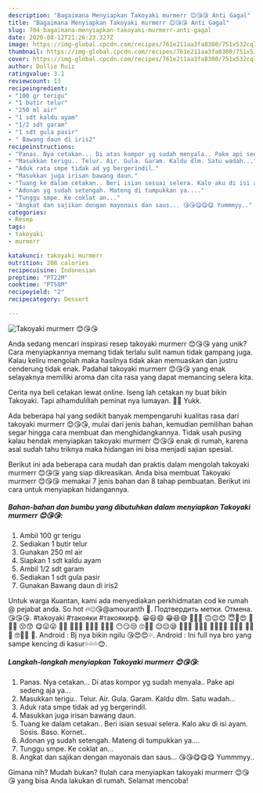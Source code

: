 ```yaml
---
description: "Bagaimana Menyiapkan Takoyaki murmerr 😊😘😘 Anti Gagal"
title: "Bagaimana Menyiapkan Takoyaki murmerr 😊😘😘 Anti Gagal"
slug: 704-bagaimana-menyiapkan-takoyaki-murmerr-anti-gagal
date: 2020-08-12T21:26:23.327Z
image: https://img-global.cpcdn.com/recipes/761e211aa3fa8300/751x532cq70/takoyaki-murmerr-😊😘😘-foto-resep-utama.jpg
thumbnail: https://img-global.cpcdn.com/recipes/761e211aa3fa8300/751x532cq70/takoyaki-murmerr-😊😘😘-foto-resep-utama.jpg
cover: https://img-global.cpcdn.com/recipes/761e211aa3fa8300/751x532cq70/takoyaki-murmerr-😊😘😘-foto-resep-utama.jpg
author: Dollie Ruiz
ratingvalue: 3.1
reviewcount: 13
recipeingredient:
- "100 gr terigu"
- "1 butir telur"
- "250 ml air"
- "1 sdt kaldu ayam"
- "1/2 sdt garam"
- "1 sdt gula pasir"
- " Bawang daun di iris2"
recipeinstructions:
- "Panas. Nya cetakan... Di atas kompor yg sudah menyala.. Pake api sedeng aja ya..."
- "Masukkan terigu.. Telur. Air. Gula. Garam. Kaldu dlm. Satu wadah..."
- "Aduk rata smpe tidak ad yg bergerindil."
- "Masukkan juga irisan bawang daun."
- "Tuang ke dalam cetakan.. Beri isian sesuai selera. Kalo aku di isi ayam. Sosis. Baso. Kornet.."
- "Adonan yg sudah setengah. Mateng di tumpukkan ya...."
- "Tunggu smpe. Ke coklat an..."
- "Angkat dan sajikan dengan mayonais dan saus... 😘😘😋😋😋 Yummmyy.."
categories:
- Resep
tags:
- takoyaki
- murmerr

katakunci: takoyaki murmerr 
nutrition: 208 calories
recipecuisine: Indonesian
preptime: "PT22M"
cooktime: "PT58M"
recipeyield: "2"
recipecategory: Dessert

---
```



![Takoyaki murmerr 😊😘😘](https://img-global.cpcdn.com/recipes/761e211aa3fa8300/751x532cq70/takoyaki-murmerr-😊😘😘-foto-resep-utama.jpg)

Anda sedang mencari inspirasi resep takoyaki murmerr 😊😘😘 yang unik? Cara menyiapkannya memang tidak terlalu sulit namun tidak gampang juga. Kalau keliru mengolah maka hasilnya tidak akan memuaskan dan justru cenderung tidak enak. Padahal takoyaki murmerr 😊😘😘 yang enak selayaknya memiliki aroma dan cita rasa yang dapat memancing selera kita.

Cerita nya beli cetakan lewat online. Iseng lah cetakan ny buat bikin Takoyaki. Tapi alhamdulillah peminat nya lumayan. 🤗🤗 Yukk.

Ada beberapa hal yang sedikit banyak mempengaruhi kualitas rasa dari takoyaki murmerr 😊😘😘, mulai dari jenis bahan, kemudian pemilihan bahan segar hingga cara membuat dan menghidangkannya. Tidak usah pusing kalau hendak menyiapkan takoyaki murmerr 😊😘😘 enak di rumah, karena asal sudah tahu triknya maka hidangan ini bisa menjadi sajian spesial.


Berikut ini ada beberapa cara mudah dan praktis dalam mengolah takoyaki murmerr 😊😘😘 yang siap dikreasikan. Anda bisa membuat Takoyaki murmerr 😊😘😘 memakai 7 jenis bahan dan 8 tahap pembuatan. Berikut ini cara untuk menyiapkan hidangannya.

<!--inarticleads1-->

##### Bahan-bahan dan bumbu yang dibutuhkan dalam menyiapkan Takoyaki murmerr 😊😘😘:

1. Ambil 100 gr terigu
1. Sediakan 1 butir telur
1. Gunakan 250 ml air
1. Siapkan 1 sdt kaldu ayam
1. Ambil 1/2 sdt garam
1. Sediakan 1 sdt gula pasir
1. Gunakan  Bawang daun di iris2


Untuk warga Kuantan, kami ada menyediakan perkhidmatan cod ke rumah @ pejabat anda. So hot 🔥😍😘@amouranth 💓. Подтвердить метки. Отмена. 😘😘😘. #takoyaki #такояки #такоякирф. 😀😃😄 😁😆😅 🤣😂🙂 🙃😉😊 😇🥰😍 🤩😘😗 😚😙 😋😛😜 🤪😝 🤑🤗🤭 🤫🤔🤐 🤨😐😑 😶😏😒 🙄😬🤥 😌😔😪 🤤😴😷 🤒🤕🤢 🤮🤧🥵🥶 🥴😵🤯 🤠🥳😎 🤓🧐😟 🙁. Android : Bj nya bikin ngilu 😘😍😍💦. Android : Ini full nya bro yang sampe kencing di kasur💦💦💦😊. 

<!--inarticleads2-->

##### Langkah-langkah menyiapkan Takoyaki murmerr 😊😘😘:

1. Panas. Nya cetakan... Di atas kompor yg sudah menyala.. Pake api sedeng aja ya...
1. Masukkan terigu.. Telur. Air. Gula. Garam. Kaldu dlm. Satu wadah...
1. Aduk rata smpe tidak ad yg bergerindil.
1. Masukkan juga irisan bawang daun.
1. Tuang ke dalam cetakan.. Beri isian sesuai selera. Kalo aku di isi ayam. Sosis. Baso. Kornet..
1. Adonan yg sudah setengah. Mateng di tumpukkan ya....
1. Tunggu smpe. Ke coklat an...
1. Angkat dan sajikan dengan mayonais dan saus... 😘😘😋😋😋 Yummmyy..




Gimana nih? Mudah bukan? Itulah cara menyiapkan takoyaki murmerr 😊😘😘 yang bisa Anda lakukan di rumah. Selamat mencoba!
